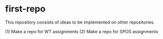 # first-repo

This repository consists of ideas to be implemented on other repositories.

(1) Make a repo for WT assignments
(2) Make a repo for SPOS assignments
